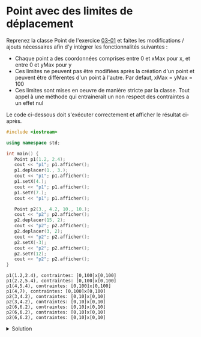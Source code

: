 # Point avec des limites de déplacement

Reprenez la classe Point de l'exercice [03-01](11-03-01%20Point%20avec%20constructeurs.md) et faites les modifications / ajouts nécessaires afin d'y intégrer les fonctionnalités suivantes :

- Chaque point a des coordonnées comprises entre 0 et xMax pour x, et entre 0 et yMax pour y
- Ces limites ne peuvent pas être modifiées après la création d'un point et peuvent être différentes d'un point à l'autre. Par defaut, xMax = yMax = 100
- Ces limites sont mises en oeuvre de manière stricte par la classe. Tout appel à une méthode qui entrainerait un non respect des contraintes a un effet nul

Le code ci-dessous doit s'exécuter correctement et afficher le résultat ci-après.

~~~cpp
#include <iostream>

using namespace std;

int main() {
   Point p1(1.2, 2.4);
   cout << "p1"; p1.afficher();
   p1.deplacer(1., 3.);
   cout << "p1"; p1.afficher();
   p1.setX(4.);
   cout << "p1"; p1.afficher();
   p1.setY(7.);
   cout << "p1"; p1.afficher();

   Point p2(3., 4.2, 10., 10.);
   cout << "p2"; p2.afficher();
   p2.deplacer(15, 2);
   cout << "p2"; p2.afficher();
   p2.deplacer(3, 2);
   cout << "p2"; p2.afficher();
   p2.setX(-3);
   cout << "p2"; p2.afficher();
   p2.setY(12);
   cout << "p2"; p2.afficher();
}
~~~

~~~text
p1(1.2,2.4), contraintes: [0,100]x[0,100]
p1(2.2,5.4), contraintes: [0,100]x[0,100]
p1(4,5.4), contraintes: [0,100]x[0,100]
p1(4,7), contraintes: [0,100]x[0,100]
p2(3,4.2), contraintes: [0,10]x[0,10]
p2(3,4.2), contraintes: [0,10]x[0,10]
p2(6,6.2), contraintes: [0,10]x[0,10]
p2(6,6.2), contraintes: [0,10]x[0,10]
p2(6,6.2), contraintes: [0,10]x[0,10]
~~~

<details>
<summary>Solution</summary>

~~~cpp
#include <iostream>

using namespace std;

class Point {
public:
   // constructeurs
   Point();
   Point(double x, double y, double maxX = 100., double maxY = 100.);

   // fonctions membres
   void deplacer(double dx, double dy);
   void afficher() const;

   // modificateurs
   void setX(double x);
   void setY(double y);

private:
   double x, y;
   double maxX, maxY;  // pas besoin de const. L'absence de modificateurs suffit

   bool x_valide(double x) const;
   bool y_valide(double y) const;
};

// -----------------------------------------------------------------

int main() {
   Point p1(1.2, 2.4);
   cout << "p1"; p1.afficher();
   p1.deplacer(1., 3.);
   cout << "p1"; p1.afficher();
   p1.setX(4.);
   cout << "p1"; p1.afficher();
   p1.setY(7.);
   cout << "p1"; p1.afficher();

   Point p2(3., 4.2, 10., 10.);
   cout << "p2"; p2.afficher();
   p2.deplacer(15, 2);
   cout << "p2"; p2.afficher();
   p2.deplacer(3, 2);
   cout << "p2"; p2.afficher();
   p2.setX(-3);
   cout << "p2"; p2.afficher();
   p2.setY(12);
   cout << "p2"; p2.afficher();
}

// -----------------------------------------------------------------
Point::Point() : Point(0., 0.) {}

Point::Point(double x, double y, double maxX, double maxY) : x(x), y(y), maxX(maxX), maxY(maxY) {}

bool Point::x_valide(double x) const {
   return x >= 0 and x <= maxX;
}

bool Point::y_valide(double y) const {
   return y >= 0 and y <= maxY;
}

void Point::setX(double x){
   if (x_valide(x))
      this->x = x;
}

void Point::setY(double y){
   if (y_valide(y))
      this->y = y;
}

void Point::deplacer(double dx, double dy) {
   if (x_valide(x + dx) and y_valide(y + dy)) {
      x += dx;
      y += dy;
   }
}

void Point::afficher() const {
   cout << "(" << x << "," << y << ")" << ", contraintes: [0," << maxX << "]x[0," << maxY << "]\n";
}
// -----------------------------------------------------------------
~~~

</details>
